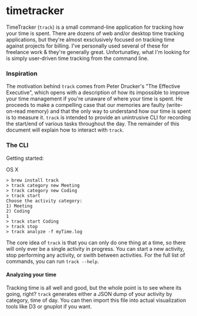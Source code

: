 # timetracker
TimeTracker (`track`) is a small command-line application for tracking how your time is spent. There are dozens of web and/or desktop time tracking applications, but they're almost exsclusively focused on tracking time against projects for billing. I've personally used several of these for freelance work & they're generally great. Unfortunatley, what I'm looking for is simply user-driven time tracking from the command line.

### Inspiration
The motivation behind `track` comes from Peter Drucker's "The Effective Executive", which opens with a description of how its impossible to improve your time management if you're unaware of where your time is spent. He proceeds to make a compelling case that our memories are faulty (write-on-read memory) and that the only way to understand how our time is spent is to measure it. `track` is intended to provide an unintrusive CLI for recording the start/end of various tasks throughout the day. The remainder of this document will explain how to interact with `track`.

### The CLI
Getting started:

OS X
```
> brew install track
> track category new Meeting
> track category new Coding
> track start
Choose the activity category:
1) Meeting
2) Coding
1
> track start Coding
> track stop
> track analyze -f myTime.log
```

The core idea of `track` is that you can only do one thing at a time, so there will only ever be a single activity in progress. You can start a new activity, stop performing any activity, or swith between activities. For the full list of commands, you can run `track --help`.

#### Analyzing your time
Tracking time is all well and good, but the whole point is to see where its going, right? `track` generates either a JSON dump of your activity by category, time of day. You can then import this file into actual visualization tools like D3 or gnuplot if you want.
